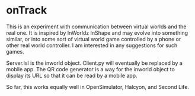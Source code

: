 # onTrack
This is an experiment with communication between virtual worlds and the real one. It is inspired by InWorldz InShape and may evolve into something similar, or into some sort of virtual world game controlled by a phone or other real world controller.  I am interested in any suggestions for such games.

Server.lsl is the inworld object.
Client.py will eventually be replaced by a mobile app.
The QR code generator is a way for the inworld object to display its URL so that it can be read by a mobile app.

So far, this works equally well in OpenSimulator, Halcyon, and Second Life.


